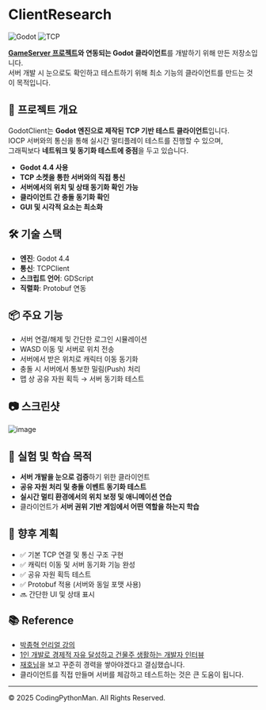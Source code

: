 # ClientResearch

![Godot](https://img.shields.io/badge/Godot-Client-lightblue.svg) ![TCP](https://img.shields.io/badge/Network-TCP-orange.svg)

**[GameServer 프로젝트](https://github.com/CodingPythonMan/GameServer)와 연동되는 Godot 클라이언트**를 개발하기 위해 만든 저장소입니다.  
서버 개발 시 눈으로도 확인하고 테스트하기 위해 최소 기능의 클라이언트를 만드는 것이 목적입니다.

## 🧭 프로젝트 개요

GodotClient는 **Godot 엔진으로 제작된 TCP 기반 테스트 클라이언트**입니다.  
IOCP 서버와의 통신을 통해 실시간 멀티플레이 테스트를 진행할 수 있으며,  
그래픽보다 **네트워크 및 동기화 테스트에 중점**을 두고 있습니다.

- **Godot 4.4 사용**
- **TCP 소켓을 통한 서버와의 직접 통신**
- **서버에서의 위치 및 상태 동기화 확인 가능**
- **클라이언트 간 충돌 동기화 확인**
- **GUI 및 시각적 요소는 최소화**

## 🛠 기술 스택

- **엔진**: Godot 4.4
- **통신**: TCPClient
- **스크립트 언어**: GDScript
- **직렬화**: Protobuf 연동

## 📦 주요 기능

- 서버 연결/해제 및 간단한 로그인 시뮬레이션
- WASD 이동 및 서버로 위치 전송
- 서버에서 받은 위치로 캐릭터 이동 동기화
- 충돌 시 서버에서 통보한 밀림(Push) 처리
- 맵 상 공유 자원 획득 → 서버 동기화 테스트

## 📷 스크린샷

![image](https://github.com/user-attachments/assets/77ca64ba-6715-4492-85db-fd9277c0c453)

## 🧪 실험 및 학습 목적

- **서버 개발을 눈으로 검증**하기 위한 클라이언트
- **공유 자원 처리 및 충돌 이벤트 동기화 테스트**
- **실시간 멀티 환경에서의 위치 보정 및 애니메이션 연습**
- 클라이언트가 **서버 권위 기반 게임에서 어떤 역할을 하는지 학습**

## 🔮 향후 계획

- ✅ 기본 TCP 연결 및 통신 구조 구현
- ✅ 캐릭터 이동 및 서버 동기화 기능 완성
- ✅ 공유 자원 획득 테스트
- ✅ Protobuf 적용 (서버와 동일 포맷 사용)
- 🔜 간단한 UI 및 상태 표시

## 📚 Reference

- [박종혁 언리얼 강의](https://coloso.co.kr/products/gameproduct-parkjonghyuk)  
- [1인 개발로 경제적 자유 달성하고 건물주 생활하는 개발자 인터뷰](https://www.youtube.com/watch?v=L6TNhTNHRIA)  
- [재호님](https://www.linkedin.com/in/jehokim/)을 보고 꾸준히 경력을 쌓아야겠다고 결심했습니다.  
- 클라이언트를 직접 만들며 서버를 체감하고 테스트하는 것은 큰 도움이 됩니다.

---

© 2025 CodingPythonMan. All Rights Reserved.
